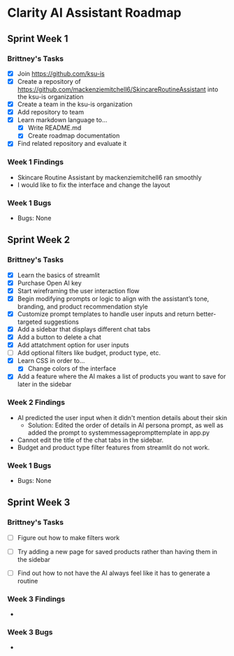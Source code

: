 # Clarity AI Assistant Roadmap

## Sprint Week 1
### Brittney's Tasks
- [x] Join https://github.com/ksu-is
- [x] Create a repository of https://github.com/mackenziemitchell6/SkincareRoutineAssistant into the ksu-is organization
- [x] Create a team in the ksu-is organization
- [x] Add repository to team
- [x] Learn markdown language to...
    - [x] Write README.md
    - [x] Create roadmap documentation
- [x] Find related repository and evaluate it

### Week 1 Findings
- Skincare Routine Assistant by mackenziemitchell6 ran smoothly
- I would like to fix the interface and change the layout

### Week 1 Bugs
- Bugs: None

## Sprint Week 2
### Brittney's Tasks
- [x] Learn the basics of streamlit
- [x] Purchase Open AI key
- [x] Start wireframing the user interaction flow
- [x] Begin modifying prompts or logic to align with the assistant’s tone, branding, and product recommendation style
- [x] Customize prompt templates to handle user inputs and return better-targeted suggestions
- [x] Add a sidebar that displays different chat tabs
- [x] Add a button to delete a chat
- [x] Add attatchment option for user inputs
- [ ] Add optional filters like budget, product type, etc.
- [x] Learn CSS in order to...
    - [x] Change colors of the interface
- [x] Add a feature where the AI makes a list of products you want to save for later in the sidebar

### Week 2 Findings
- AI predicted the user input when it didn't mention details about their skin
    - Solution: Edited the order of details in AI persona prompt, as well as added the prompt to systemmessageprompttemplate in app.py
- Cannot edit the title of the chat tabs in the sidebar. 
- Budget and product type filter features from streamlit do not work.

### Week 1 Bugs
- Bugs: None

## Sprint Week 3
### Brittney's Tasks
- [ ] Figure out how to make filters work
- [ ] Try adding a new page for saved products rather than having them in the sidebar
- [ ] Find out how to not have the AI always feel like it has to generate a routine


### Week 3 Findings
- 

### Week 3 Bugs
- 
